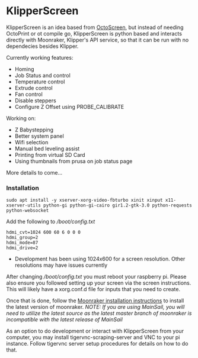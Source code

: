 # KlipperScreen
KlipperScreen is an idea based from [OctoScreen](https://github.com/Z-Bolt/OctoScreen/), but instead of needing OctoPrint or ot compile go, KlipperScreen is python based and interacts directly with Moonraker, Klipper's API service, so that it can be run with no dependecies besides Klipper.

Currently working features:
 - Homing
 - Job Status and control
 - Temperature control
 - Extrude control
 - Fan control
 - Disable steppers
 - Configure Z Offset using PROBE_CALIBRATE

Working on:
 - Z Babystepping
 - Better system panel
 - Wifi selection
 - Manual bed leveling assist
 - Printing from virtual SD Card
 - Using thumbnails from prusa on job status page


More details to come...


### Installation
```
sudo apt install -y xserver-xorg-video-fbturbo xinit xinput x11-xserver-utils python-gi python-gi-cairo gir1.2-gtk-3.0 python-requests python-websocket
```

Add the following to _/boot/config.txt_
```
hdmi_cvt=1024 600 60 6 0 0 0
hdmi_group=2
hdmi_mode=87
hdmi_drive=2
```
* Development has been using 1024x600 for a screen resolution. Other resolutions may have issues currently

After changing _/boot/config.txt_ you must reboot your raspberry pi. Please also ensure you followed setting up your screen via the screen instructions. This will likely have a xorg.conf.d file for inputs that you need to create.

Once that is done, follow the [Moonraker installation instructions](https://github.com/Arksine/moonraker/blob/master/docs/installation.md) to install the latest version of moonraker. _NOTE: If you are using MainSail, you will need to utilize the latest source as the latest master branch of moonraker is incompatible with the latest release of MainSail_





As an option to do development or interact with KlipperScreen from your computer, you may install tigervnc-scraping-server and VNC to your pi instance. Follow tigervnc server setup procedures for details on how to do that.
